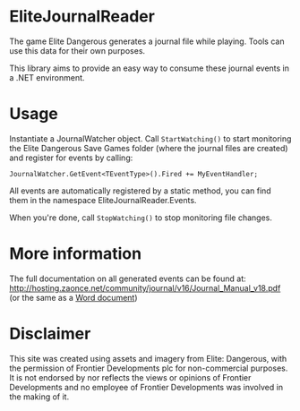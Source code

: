 # EliteJournalReader

The game Elite Dangerous generates a journal file while playing.
Tools can use this data for their own purposes. 

This library aims to provide an easy way to consume these journal events
in a .NET environment.

# Usage

Instantiate a JournalWatcher object. Call `StartWatching()` to start
monitoring the Elite Dangerous Save Games folder (where the journal files are created)
and register for events by calling:

	JournalWatcher.GetEvent<TEventType>().Fired += MyEventHandler;

All events are automatically registered by a static method, you can find them
in the namespace EliteJournalReader.Events.

When you're done, call `StopWatching()` to stop monitoring file changes.

# More information
The full documentation on all generated events can be found at:
http://hosting.zaonce.net/community/journal/v16/Journal_Manual_v18.pdf
(or the same as a 
[Word document](http://hosting.zaonce.net/community/journal/v18/Journal_Manual_v16.doc))

# Disclaimer
This site was created using assets and imagery from Elite: Dangerous, 
with the permission of Frontier Developments plc for non-commercial purposes. 
It is not endorsed by nor reflects the views or opinions of Frontier Developments 
and no employee of Frontier Developments was involved in the making of it.
